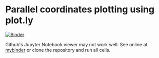 # Parallel coordinates plotting using plot.ly

[![Binder](https://mybinder.org/badge.svg)](https://mybinder.org/v2/gh/mglezsosa/parallel-coordinates-plotly/master)

Github's Jupyter Notebook viewer may not work well.
See online at [mybinder](https://mybinder.org/v2/gh/mglezsosa/parallel-coordinates-plotly/master)
 or clone the repository and run all cells.
